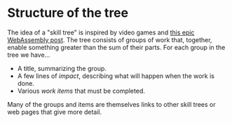 # Structure of the tree

The idea of a "skill tree" is inspired by video games and [this epic WebAssembly post][wasm]. The tree consists of groups of work that, together, enable something greater than the sum of their parts. For each group in the tree we have...

[wasm]: https://hacks.mozilla.org/2018/10/webassemblys-post-mvp-future/

* A title, summarizing the group.
* A few lines of *impact*, describing what will happen when the work is done.
* Various *work items* that must be completed.

Many of the groups and items are themselves links to other skill trees or web pages that give more detail.